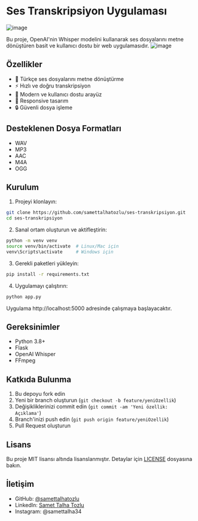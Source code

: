 # Ses Transkripsiyon Uygulaması
![image](https://github.com/user-attachments/assets/08f2650b-ec36-45e7-82dd-b88c8065cc5a)


Bu proje, OpenAI'nin Whisper modelini kullanarak ses dosyalarını metne dönüştüren basit ve kullanıcı dostu bir web uygulamasıdır.
![image](https://github.com/user-attachments/assets/652b4e80-4beb-4beb-9092-cbd6c9f9909c)


## Özellikler

- 🎯 Türkçe ses dosyalarını metne dönüştürme
- ⚡ Hızlı ve doğru transkripsiyon
- 🎨 Modern ve kullanıcı dostu arayüz
- 📱 Responsive tasarım
- 🔒 Güvenli dosya işleme

## Desteklenen Dosya Formatları

- WAV
- MP3
- AAC
- M4A
- OGG

## Kurulum

1. Projeyi klonlayın:
```bash
git clone https://github.com/samettalhatozlu/ses-transkripsiyon.git
cd ses-transkripsiyon
```

2. Sanal ortam oluşturun ve aktifleştirin:
```bash
python -m venv venv
source venv/bin/activate  # Linux/Mac için
venv\Scripts\activate     # Windows için
```

3. Gerekli paketleri yükleyin:
```bash
pip install -r requirements.txt
```

4. Uygulamayı çalıştırın:
```bash
python app.py
```

Uygulama http://localhost:5000 adresinde çalışmaya başlayacaktır.

## Gereksinimler

- Python 3.8+
- Flask
- OpenAI Whisper
- FFmpeg

## Katkıda Bulunma

1. Bu depoyu fork edin
2. Yeni bir branch oluşturun (`git checkout -b feature/yeniOzellik`)
3. Değişikliklerinizi commit edin (`git commit -am 'Yeni özellik: Açıklama'`)
4. Branch'inizi push edin (`git push origin feature/yeniOzellik`)
5. Pull Request oluşturun

## Lisans

Bu proje MIT lisansı altında lisanslanmıştır. Detaylar için [LICENSE](LICENSE) dosyasına bakın.

## İletişim

- GitHub: [@samettalhatozlu](https://github.com/samettalhatozlu)
- LinkedIn: [Samet Talha Tozlu](https://linkedin.com/in/samettalhatozlu)
- Instagram: @samettalha34
